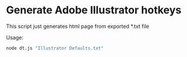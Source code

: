 # Generate Adobe Illustrator hotkeys

This script just generates html page from exported *.txt file

Usage:
```bash
node dt.js "Illustrator Defaults.txt"
```


